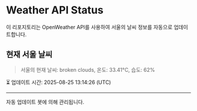 
# Weather API Status

이 리포지토리는 OpenWeather API를 사용하여 서울의 날씨 정보를 자동으로 업데이트합니다.

## 현재 서울 날씨
> 서울의 현재 날씨: broken clouds, 온도: 33.41°C, 습도: 62%

⏳ 업데이트 시간: 2025-08-25 13:14:26 (UTC)

---
자동 업데이트 봇에 의해 관리됩니다.

